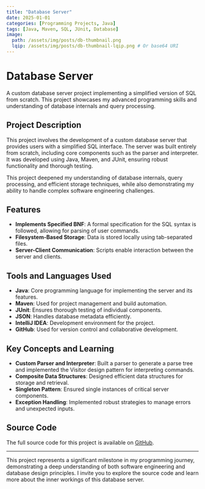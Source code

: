 ```yaml
---
title: "Database Server"
date: 2025-01-01
categories: [Programming Projects, Java]
tags: [Java, Maven, SQL, JUnit, Database]
image:
  path: /assets/img/posts/db-thumbnail.png
  lqip: /assets/img/posts/db-thumbnail-lqip.png # Or base64 URI
---
```


# Database Server

A custom database server project implementing a simplified version of SQL from scratch. This project showcases my advanced programming skills and understanding of database internals and query processing.

<!-- ![Database Server Thumbnail](/assets/img/db-thumbnail.png) -->

## Project Description

This project involves the development of a custom database server that provides users with a simplified SQL interface. The server was built entirely from scratch, including core components such as the parser and interpreter. It was developed using Java, Maven, and JUnit, ensuring robust functionality and thorough testing.

This project deepened my understanding of database internals, query processing, and efficient storage techniques, while also demonstrating my ability to handle complex software engineering challenges.

## Features

- **Implements Specified BNF**: A formal specification for the SQL syntax is followed, allowing for parsing of user commands.
- **Filesystem-Based Storage**: Data is stored locally using tab-separated files.
- **Server-Client Communication**: Scripts enable interaction between the server and clients.

## Tools and Languages Used

- **Java**: Core programming language for implementing the server and its features.
- **Maven**: Used for project management and build automation.
- **JUnit**: Ensures thorough testing of individual components.
- **JSON**: Handles database metadata efficiently.
- **IntelliJ IDEA**: Development environment for the project.
- **GitHub**: Used for version control and collaborative development.

## Key Concepts and Learning

- **Custom Parser and Interpreter**: Built a parser to generate a parse tree and implemented the Visitor design pattern for interpreting commands.
- **Composite Data Structures**: Designed efficient data structures for storage and retrieval.
- **Singleton Pattern**: Ensured single instances of critical server components.
- **Exception Handling**: Implemented robust strategies to manage errors and unexpected inputs.

## Source Code

The full source code for this project is available on [GitHub](https://github.com/alexandermfisher/database-server).

---

This project represents a significant milestone in my programming journey, demonstrating a deep understanding of both software engineering and database design principles. I invite you to explore the source code and learn more about the inner workings of this database server.